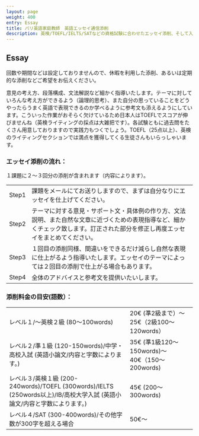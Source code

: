 ```yaml
---
layout: page
weight: 400
entry: Essay
title: パリ英語家庭教師　英語エッセイ通信添削
description: 英検/TOEFL/IELTS/SATなどの資格試験に合わせたエッセイ添削、そして入試に必要な英語小論文などもレベルに沿ってお手伝いいたします。
---
```


## Essay

回数や期間などは設定しておりませんので、休暇を利用した添削、あるいは定期的な添削などご希望をお伝えください。

意見の考え方、段落構成、文法解説など細かく指導いたします。テーマに対していろんな考え方ができるよう（論理的思考）、また自分の思っていることをどうやったらうまく英語で表現できるのか学べるように参考文も添えるようにしています。こういった作業がおそらく欠けているため日本人はTOEFLでスコアが伸びませんね（英検ライティングの採点は大雑把です）。各試験ともに過去問をたくさん用意しておりますので実践力もつくでしょう。TOEFL（25点以上）、英検のライティングセクションでは満点を獲得してくる生徒さんもいらっしゃいます。

### エッセイ添削の流れ：
１課題に２〜３回分の添削が含まれます（内容によります）。

<table>
<tr><td>Step1 </td><td>課題をメールにてお送りしますので、まずは自分なりにエッセイを仕上げてください。 </td></tr>
<tr><td>Step2</td><td>テーマに対する意見・サポート文・具体例の作り方、文法説明、また自然な文章に近づくための表現指導など、細かくチェック致します。訂正された部分を修正し再度エッセイをまとめてください。</td></tr>
<tr><td>Step3</td><td>１回目の添削同様、間違いをできるだけ減らし自然な表現に仕上がるよう指導いたします。エッセイのテーマによっては２回目の添削で仕上がる場合もあります。 </td></tr> 
<tr><td>Step4</td><td>全体のアドバイスと参考文を提供いたいします。</td></tr>
</table>


### 添削料金の目安(語数）：

<table>
<tr><td>レベル１/〜英検２級 (80〜100words)</td><td>20€ (準2級まで）〜25€（2級100〜120words） </td></tr>
<tr><td>レベル２/準１級 (120-150words)/中学・高校入試 (英語小論文/内容と字数によります。)</td><td>35€ (準1級120〜150words)〜40€（150〜200words) </td></tr>
<tr><td>レベル３/英検１級 (200-240words)/TOEFL (300words)/IELTS (250words以上)/IB/高校大学入試 (英語小論文/内容と字数によります。)</td><td>45€ (200〜300words)</td></tr>
<tr><td>レベル４/SAT (300-400words)/その他字数が300字を超える場合</td><td> 50€〜</td></tr> 
</table>
